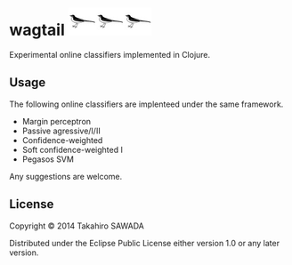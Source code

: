 # wagtail ![wagtail](/images/seki103.jpg "wagtail")![wagtail](/images/seki103.jpg "wagtail")![wagtail](/images/seki103.jpg "wagtail")

Experimental online classifiers implemented in Clojure. 

## Usage

The following online classifiers are implenteed under the same framework.

 * Margin perceptron
 * Passive agressive/I/II
 * Confidence-weighted
 * Soft confidence-weighted I
 * Pegasos SVM

Any suggestions are welcome.

## License

Copyright © 2014 Takahiro SAWADA

Distributed under the Eclipse Public License either version 1.0 or any later version.
